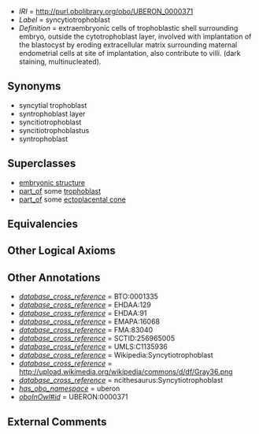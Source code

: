  * *IRI* = http://purl.obolibrary.org/obo/UBERON_0000371
 * *Label* = syncytiotrophoblast
 * *Definition* = extraembryonic cells of trophoblastic shell surrounding embryo, outside the cytotrophoblast layer, involved with implantation of the blastocyst by eroding extracellular matrix surrounding maternal endometrial cells at site of implantation, also contribute to villi. (dark staining, multinucleated).

## Synonyms

 * syncytial trophoblast
 * syntrophoblast layer
 * syncitiotrophoblast
 * syncitiotrophoblastus
 * syntrophoblast

## Superclasses

 * [embryonic structure](../../UBERON/50/UBERON_0002050.md)
 * [part_of](../../BFO/50/BFO_0000050.md) some [trophoblast](../../UBERON/88/UBERON_0000088.md)
 * [part_of](../../BFO/50/BFO_0000050.md) some [ectoplacental cone](../../UBERON/64/UBERON_0004364.md)

## Equivalencies


## Other Logical Axioms


## Other Annotations

 * *[database_cross_reference](../../ef/oboInOwl#hasDbXref.md)* = BTO:0001335
 * *[database_cross_reference](../../ef/oboInOwl#hasDbXref.md)* = EHDAA:129
 * *[database_cross_reference](../../ef/oboInOwl#hasDbXref.md)* = EHDAA:91
 * *[database_cross_reference](../../ef/oboInOwl#hasDbXref.md)* = EMAPA:16068
 * *[database_cross_reference](../../ef/oboInOwl#hasDbXref.md)* = FMA:83040
 * *[database_cross_reference](../../ef/oboInOwl#hasDbXref.md)* = SCTID:256965005
 * *[database_cross_reference](../../ef/oboInOwl#hasDbXref.md)* = UMLS:C1135936
 * *[database_cross_reference](../../ef/oboInOwl#hasDbXref.md)* = Wikipedia:Syncytiotrophoblast
 * *[database_cross_reference](../../ef/oboInOwl#hasDbXref.md)* = http://upload.wikimedia.org/wikipedia/commons/d/df/Gray36.png
 * *[database_cross_reference](../../ef/oboInOwl#hasDbXref.md)* = ncithesaurus:Syncytiotrophoblast
 * *[has_obo_namespace](../../ce/oboInOwl#hasOBONamespace.md)* = uberon
 * *[oboInOwl#id](../../id/oboInOwl#id.md)* = UBERON:0000371

## External Comments

